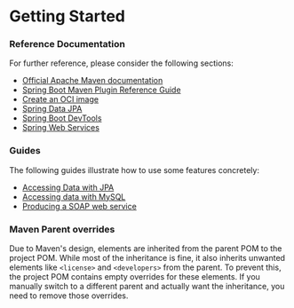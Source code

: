 # Getting Started

### Reference Documentation
For further reference, please consider the following sections:

* [Official Apache Maven documentation](https://maven.apache.org/guides/index.html)
* [Spring Boot Maven Plugin Reference Guide](https://docs.spring.io/spring-boot/3.4.3/maven-plugin)
* [Create an OCI image](https://docs.spring.io/spring-boot/3.4.3/maven-plugin/build-image.html)
* [Spring Data JPA](https://docs.spring.io/spring-boot/3.4.3/reference/data/sql.html#data.sql.jpa-and-spring-data)
* [Spring Boot DevTools](https://docs.spring.io/spring-boot/3.4.3/reference/using/devtools.html)
* [Spring Web Services](https://docs.spring.io/spring-boot/3.4.3/reference/io/webservices.html)

### Guides
The following guides illustrate how to use some features concretely:

* [Accessing Data with JPA](https://spring.io/guides/gs/accessing-data-jpa/)
* [Accessing data with MySQL](https://spring.io/guides/gs/accessing-data-mysql/)
* [Producing a SOAP web service](https://spring.io/guides/gs/producing-web-service/)

### Maven Parent overrides

Due to Maven's design, elements are inherited from the parent POM to the project POM.
While most of the inheritance is fine, it also inherits unwanted elements like `<license>` and `<developers>` from the parent.
To prevent this, the project POM contains empty overrides for these elements.
If you manually switch to a different parent and actually want the inheritance, you need to remove those overrides.

